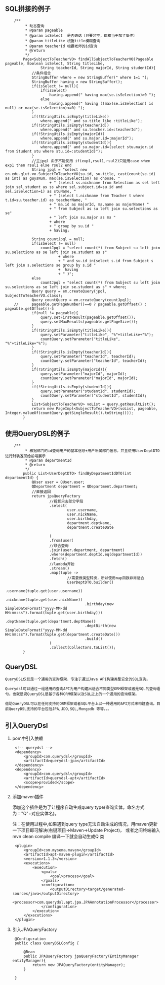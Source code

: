 ## SQL拼接的例子

        /**
        	 * 动态查询
        	 * @param pageable
        	 * @param isSelect	是否确选（只要非空，都相当于加了条件）
        	 * @param titleLike	根据title模糊查询
        	 * @param teacherId 根据老师的id查询
        	 * @return
        	 */
        	Page<SubjectToTeacherVO> findAllSubjectToTeacherVO(Pageable pageable, Boolean isSelect, String titleLike,
        			String teacherId, String majorId, String studentId){
        		//条件组合
        		StringBuffer where = new StringBuffer(" where 1=1 ");
        		StringBuffer having = new StringBuffer();
        		if(isSelect != null){
        			if(isSelect)
        				having.append(" having max(se.isSelection)>0 ");
        			else
        				having.append(" having ((max(se.isSelection) is null) or max(se.isSelection)<=0) ");
        		}
        		if(!StringUtils.isEmpty(titleLike))
        			where.append(" and su.title like :titleLike");
        		if(!StringUtils.isEmpty(teacherId))
        			where.append(" and su.teacher.id=:teacherId");
        		if(!StringUtils.isEmpty(majorId))
        			where.append(" and su.major.id=:majorId");
        		if(!StringUtils.isEmpty(studentId)){
        			where.append(" and su.major.id=(select stu.major.id from Student stu where stu.id=:studentId)");
        		}
        		//主jpql 由于不能使用 if(exp1,rsul1,rsul2)只能用case when exp1 then rsul1 else rsul2 end
        		String jpql = "select new cn.edu.glut.vo.SubjectToTeacherVO(su.id, su.title, cast(count(se.id) as int) as guysNum, max(se.isSelection) as choose, "
        				+ " (select ss.nickname from Selection as sel left join sel.student as ss where sel.subject.id=su.id and sel.isSelection=1) as stuName, "
        				+ " (select t.nickname from Teacher t where t.id=su.teacher.id) as teacherName, "
        				+ " ma.id as majorId, ma.name as majorName) "
        				+ " from Subject as su left join su.selections as se"
        				+ " left join su.major as ma "
        				+ where
        				+ " group by su.id "
        				+ having;
        		
        		String countJpql = null;
        		if(isSelect != null)
        			countJpql = "select count(*) from Subject su left join su.selections as se left join se.student as s"
        					+ where
        					+ " and su.id in(select s.id from Subject s left join s.selections se group by s.id "
        					+  having
        					+ " )";
        		else
        			countJpql = "select count(*) from Subject su left join su.selections as se left join se.student as s" + where;
        		Query query = em.createQuery(jpql, SubjectToTeacherVO.class);
        		Query countQuery = em.createQuery(countJpql);
        //		pageable.getPageNumber()==0 ? pageable.getOffset() :  pageable.getOffset()-5
        		if(null != pageable){
        			query.setFirstResult(pageable.getOffset());
        			query.setMaxResults(pageable.getPageSize());
        		}
        		if(!StringUtils.isEmpty(titleLike)){
        			query.setParameter("titleLike", "%"+titleLike+"%");
        			countQuery.setParameter("titleLike", "%"+titleLike+"%");
        		}
        		if(!StringUtils.isEmpty(teacherId)){
        			query.setParameter("teacherId", teacherId);
        			countQuery.setParameter("teacherId", teacherId);
        		}
        		if(!StringUtils.isEmpty(majorId)){
        			query.setParameter("majorId", majorId);
        			countQuery.setParameter("majorId", majorId);
        		}
        		if(!StringUtils.isEmpty(studentId)){
        			query.setParameter("studentId", studentId);
        			countQuery.setParameter("studentId", studentId);
        		}
        		List<SubjectToTeacherVO> voList = query.getResultList();
        		return new PageImpl<SubjectToTeacherVO>(voList, pageable, Integer.valueOf(countQuery.getSingleResult().toString()));
        	}

## 使用QueryDSL的例子

        /**
             * 根据部门的id查询用户的基本信息+用户所属部门信息，并且使用UserDeptDTO进行封装返回给前端展示
             * @param departmentId
             * @return
             */
            public List<UserDeptDTO> findByDepatmentIdDTO(int departmentId) {
                QUser user = QUser.user;
                QDepartment department = QDepartment.department;
                //直接返回
                return jpaQueryFactory
                        //投影只去部分字段
                        .select(
                                user.username,
                                user.nickName,
                                user.birthday,
                                department.deptName,
                                department.createDate
         
                        )
                        .from(user)
                        //联合查询
                        .join(user.department, department)
                        .where(department.deptId.eq(departmentId))
                        .fetch()
                        //lambda开始
                        .stream()
                        .map(tuple ->
                                //需要做类型转换，所以使用map函数非常适合
                                UserDeptDTO.builder()
                                        .username(tuple.get(user.username))
                                        .nickname(tuple.get(user.nickName))
                                        .birthday(new SimpleDateFormat("yyyy-MM-dd HH:mm:ss").format(tuple.get(user.birthday)))
                                        .deptName(tuple.get(department.deptName))
                                        .deptBirth(new SimpleDateFormat("yyyy-MM-dd HH:mm:ss").format(tuple.get(department.createDate)))
                                        .build()
                        )
                        .collect(Collectors.toList());
            }


## QueryDSL

    QueryDSL仅仅是一个通用的查询框架，专注于通过Java API构建类型安全的SQL查询。
    
    Querydsl可以通过一组通用的查询API为用户构建出适合不同类型ORM框架或者是SQL的查询语句，也就是说QueryDSL是基于各种ORM框架以及SQL之上的一个通用的查询框架。
    
    借助QueryDSL可以在任何支持的ORM框架或者SQL平台上以一种通用的API方式来构建查询。目前QueryDSL支持的平台包括JPA,JDO,SQL,Mongodb 等等。。。
                
## 引入QueryDsl

1. pom中引入依赖

        <!-- querydsl -->
        <dependency>
            <groupId>com.querydsl</groupId>
            <artifactId>querydsl-jpa</artifactId>
        </dependency>
        <dependency>
            <groupId>com.querydsl</groupId>
            <artifactId>querydsl-apt</artifactId>
            <scope>provided</scope>
        </dependency>



2. 添加maven插件

    添加这个插件是为了让程序自动生成query type(查询实体，命名方式为："Q"+对应实体名)。

    注：在使用过程中,如果遇到query type无法自动生成的情况，用maven更新一下项目即可解决(右键项目->Maven->Update Project)， 或者之间终端输入 mvn clean compile 编译一下就会自动生成Q 类
    
        <plugin>
            <groupId>com.mysema.maven</groupId>
            <artifactId>apt-maven-plugin</artifactId>
            <version>1.1.3</version>
            <executions>
                <execution>
                    <goals>
                        <goal>process</goal>
                    </goals>
                    <configuration>
                        <outputDirectory>target/generated-sources/java</outputDirectory>
                        <processor>com.querydsl.apt.jpa.JPAAnnotationProcessor</processor>
                    </configuration>
                </execution>
            </executions>
        </plugin> 

3. 引入JPAQueryFactory

		@Configuration
		public class QueryDSLConfig {
		
		    @Bean
		    public JPAQueryFactory jpaQueryFactory(EntityManager entityManager){
		        return new JPAQueryFactory(entityManager);
		    }
		
		}